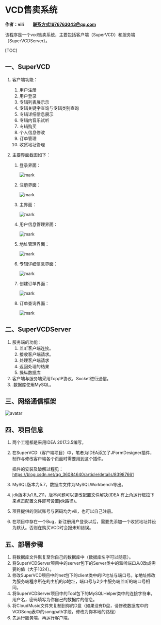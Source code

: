 # VCD售卖系统

**作者：vili &nbsp;&nbsp;&nbsp;&nbsp;&nbsp;&nbsp;&nbsp; 联系方式1976763043@qq.com**

该程序是一个vcd售卖系统，主要包括客户端（SuperVCD）和服务端（SuperVCDServer）。

[TOC]

## 一、SuperVCD

1. 客户端功能：

   1. 用户注册
   2. 用户登录
   3. 专辑列表展示示
   4. 专辑关键字查询与专辑类别查询
   5. 专辑详细信息展示
   6. 专辑内音乐试听
   7. 专辑购买
   8. 个人信息修改
   9. 订单管理
   10. 收货地址管理

2. 主要界面截图如下：

	1. 登录界面：
   
		![mark](http://image.vilicode.com/blog/20191006/3vo8WorA0Q1s.png?imageslim)
	
	2. 注册界面：
	
		![mark](http://image.vilicode.com/blog/20191006/e1UlJG0cXGCT.png?imageslim)
	
	3. 主界面：
	
		![mark](http://image.vilicode.com/blog/20191006/YXD81QGy8o51.png?imageslim)
	
	4. 用户信息管理界面：
	
		![mark](http://image.vilicode.com/blog/20191006/eNc6bSErehxi.png?imageslim)
	
	5. 地址管理界面：
	
		![mark](http://image.vilicode.com/blog/20191006/oECOe1f9srNc.png?imageslim)
	
	6. 专辑详细信息界面：
	
		![mark](http://image.vilicode.com/blog/20191006/Ky47VDGDWDbN.png?imageslim)
	
	7. 创建订单界面：
	
		![mark](http://image.vilicode.com/blog/20191006/xNFtOtqm4561.png?imageslim)
	
	8. 订单查询界面：
	
		![mark](http://image.vilicode.com/blog/20191006/gXeDvyLuTYhY.png?imageslim)
	
## 二、SuperVCDServer
1. 服务端的功能：
   1. 监听客户端连接。
   2. 接收客户端请求。
   3. 处理客户端请求
   4. 返回处理的结果
   5. 操纵数据库
2. 客户端与服务端采用Tcp/IP协议，Socket进行通信。
3. .数据库使用MySQL。

## 三、网络通信框架

![avatar](https://raw.githubusercontent.com/vi-li/MarkdownPictureRepository/master/SuperVCD网络通信架构.jpg)

## 四、项目信息

1. 两个工程都是采用IDEA 2017.3.5编写。

2. 在SuperVCD（客户端项目）中，笔者为IDEA添加了JFormDesigner插件，制作与修改客户端各个页面时需要用到这个插件。

   插件的安装及破解过程见：https://blog.csdn.net/qq_36084640/article/details/83987661

3. MySQL版本为5.7，数据库文件为MySQLWorkbench导出。

4. jdk版本为1.8_211，版本问题可以更改配置文件解决(IDEA 有上角运行框拉下来点击配置文件即可设置jdk路径)。

5. 项目提供的测试账号与密码均为vili，也可以自己注册。

6. 在项目中存在一个Bug，新注册用户登录以后，需要先添加一个收货地址并设为默认。否则在购买VCD时会报未知错误。

## 五、部署步骤

1. 将数据库文件恢复至你自己的数据库中（数据库名字可以随意）。
2. 将SuperVCDServer项目中的server包下的Server类中的监听端口从0改成需要的值（大于1024）。
3. 修改SuperVCD项目中的net包下的client类中的IP地址与端口号。ip地址修改为服务端程序所在的主机的ip地址，端口号与2步中服务端监听的端口号相同。
4. 将SuperVCDServer项目中的Tool包下的MySQLHelper类中的连接字符串，用户名，密码填写为你自己的数据库的信息。
5. 将CloudMusic文件夹复制到你的D盘（如果没有D盘，请修改数据库中的VCDSong表中的songpath字段，修改为你本地的路径）
6. 先运行服务端，再运行客户端。